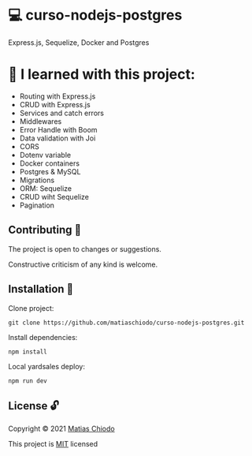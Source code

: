 # :computer: curso-nodejs-postgres

Express.js, Sequelize, Docker and Postgres

# :notebook: I learned with this project:
- Routing with Express.js
- CRUD with Express.js
- Services and catch errors
- Middlewares
- Error Handle with Boom
- Data validation with Joi
- CORS
- Dotenv variable
- Docker containers
- Postgres & MySQL
- Migrations
- ORM: Sequelize
- CRUD wiht Sequelize
- Pagination

## Contributing :raising_hand:
The project is open to changes or suggestions.

 Constructive criticism of any kind is welcome.

## Installation :electric_plug:
Clone project:
```
git clone https://github.com/matiaschiodo/curso-nodejs-postgres.git
 ```

Install dependencies:
```
npm install
```

Local yardsales deploy:
```
npm run dev
```

## License :unlock:

Copyright © 2021 [Matias Chiodo](https://github.com/matiaschiodo)

This project is [MIT](https://choosealicense.com/licenses/mit/) licensed
